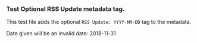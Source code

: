 ### Test Optional RSS Update metadata tag.

This test file adds the optional `RSS Update: YYYY-MM-DD` tag to the metadata.

Date given will be an invalid date: 2018-11-31



<!---
Publish: yes
Categories: Planning, Reliability
Topics: Testing, Debugging, Design
Tags: training, webinar,
Level: 2
Prerequisites: defaults
Aggregate: subresource
RSS Update: 2018-11-31
--->
